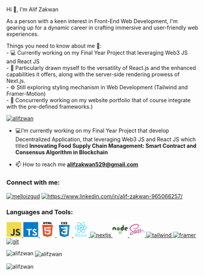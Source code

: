 <p>Hi 👋, I'm Alif Zakwan</p>
<p>As a person with a keen interest in Front-End Web Development, I'm gearing up for a dynamic career in crafting immersive and user-friendly web experiences. </p>
  
<p>Things you need to know about me 🚀: </br>- 💻 Currently working on my Final Year Project that leveraging Web3 JS and React JS  </br> - 🧠 Particularly drawn myself to the versatility of React.js and the enhanced capabilities it offers, along with the server-side rendering prowess of Next.js.  </br>- ⚙️ Still exploring styling mechanism in Web Development (Tailwind and Framer-Motion)  </br>- 🔧 Concurrently working on my website portfolio that of course integrate with the pre-defined frameworks.)</p>

<p align="left"> <a href="https://github.com/ryo-ma/github-profile-trophy"><img src="https://github-profile-trophy.vercel.app/?username=alifzwan" alt="alifzwan" /></a> </p>

- 💻I’m currently working on my Final Year Project that develop Decentralized Application, that leveraging Web3 JS and React JS which titled **Innovating Food Supply Chain Management: Smart Contract and Consensus Algorithm in Blockchain**

- 📫 How to reach me **alifzakwan529@gmail.com**

<h3 align="left">Connect with me:</h3>
<p align="left">
<a href="https://twitter.com/melloizgud" target="blank"><img align="center" src="https://raw.githubusercontent.com/rahuldkjain/github-profile-readme-generator/master/src/images/icons/Social/twitter.svg" alt="melloizgud" height="30" width="40" /></a>
<a href="https://linkedin.com/in/https://www.linkedin.com/in/alif-zakwan-965066257/" target="blank"><img align="center" src="https://raw.githubusercontent.com/rahuldkjain/github-profile-readme-generator/master/src/images/icons/Social/linked-in-alt.svg" alt="https://www.linkedin.com/in/alif-zakwan-965066257/" height="30" width="40" /></a>
</p>

<h3 align="left">Languages and Tools:</h3>
<p align="left"> <a href="https://developer.mozilla.org/en-US/docs/Web/JavaScript" target="_blank" rel="noreferrer"> <img src="https://raw.githubusercontent.com/devicons/devicon/master/icons/javascript/javascript-original.svg" alt="javascript" width="40" height="40"/> </a><a href="https://www.typescriptlang.org/" target="_blank" rel="noreferrer"> <img src="https://raw.githubusercontent.com/devicons/devicon/master/icons/typescript/typescript-original.svg" alt="typescript" width="40" height="40"/> </a><a href="https://www.w3.org/html/" target="_blank" rel="noreferrer"> <img src="https://raw.githubusercontent.com/devicons/devicon/master/icons/html5/html5-original-wordmark.svg" alt="html5" width="40" height="40"/> </a><a href="https://www.w3schools.com/css/" target="_blank" rel="noreferrer"> <img src="https://raw.githubusercontent.com/devicons/devicon/master/icons/css3/css3-original-wordmark.svg" alt="css3" width="40" height="40"/> </a><a href="https://reactjs.org/" target="_blank" rel="noreferrer"> <img src="https://raw.githubusercontent.com/devicons/devicon/master/icons/react/react-original-wordmark.svg" alt="react" width="40" height="40"/> </a><a href="https://nextjs.org/" target="_blank" rel="noreferrer"> <img src="https://cdn.worldvectorlogo.com/logos/nextjs-2.svg" alt="nextjs" width="40" height="40"/> </a><a href="https://nodejs.org" target="_blank" rel="noreferrer"> <img src="https://raw.githubusercontent.com/devicons/devicon/master/icons/nodejs/nodejs-original-wordmark.svg" alt="nodejs" width="40" height="40"/> </a> <a href="https://sass-lang.com" target="_blank" rel="noreferrer"> <img src="https://raw.githubusercontent.com/devicons/devicon/master/icons/sass/sass-original.svg" alt="sass" width="40" height="40"/> </a><a href="https://tailwindcss.com/" target="_blank" rel="noreferrer"> <img src="https://www.vectorlogo.zone/logos/tailwindcss/tailwindcss-icon.svg" alt="tailwind" width="40" height="40"/> </a><a href="https://www.framer.com/" target="_blank" rel="noreferrer"> <img src="https://www.vectorlogo.zone/logos/framer/framer-icon.svg" alt="framer" width="40" height="40"/> </a> <a href="https://git-scm.com/" target="_blank" rel="noreferrer"> <img src="https://www.vectorlogo.zone/logos/git-scm/git-scm-icon.svg" alt="git" width="40" height="40"/> </a>         </p>

<p><img align="left" src="https://github-readme-stats.vercel.app/api/top-langs?username=alifzwan&show_icons=true&locale=en&layout=compact" alt="alifzwan" /></p>

<p>&nbsp;<img align="center" src="https://github-readme-stats.vercel.app/api?username=alifzwan&show_icons=true&locale=en" alt="alifzwan" /></p>

<p><img align="center" src="https://github-readme-streak-stats.herokuapp.com/?user=alifzwan&" alt="alifzwan" /></p>
